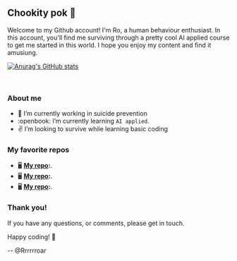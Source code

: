 ## Chookity pok 👋

Welcome to my Github account! I'm Ro, a human behaviour enthusiast.
In this account, you'll find me surviving through a pretty cool AI applied course to get me started in this world.
I hope you enjoy my content and find it amusiung.

[![Anurag's GitHub stats](https://github-readme-stats.vercel.app/api?username=rrrrrroar&show_icons=true&theme=nightowl)](https://github.com/anuraghazra/github-readme-stats)

</br>

### About me

- :brain: I’m currently working in suicide prevention
- :openbook: I’m currently learning `AI applied`.
- :v: I’m looking to survive while learning basic coding


### My favorite repos

- :desktop_computer: **[My repo](#):**.
- :desktop_computer: **[My repo](#):**.
- :desktop_computer: **[My repo](#):**.


### Thank you!

If you have any questions, or comments, please get in touch.

Happy coding! :vulcan_salute:

-- @Rrrrrroar
